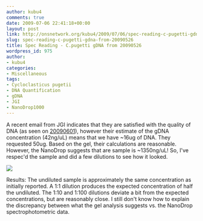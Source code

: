 ```yaml
---
author: kubu4
comments: true
date: 2009-07-06 22:41:18+00:00
layout: post
link: http://onsnetwork.org/kubu4/2009/07/06/spec-reading-c-pugetti-gdna-from-20090526/
slug: spec-reading-c-pugetti-gdna-from-20090526
title: Spec Reading - C.pugetti gDNA from 20090526
wordpress_id: 975
author:
- kubu4
categories:
- Miscellaneous
tags:
- Cycloclasticus pugetii
- DNA Quantification
- gDNA
- JGI
- NanoDrop1000
---
```


A recent email from JGI indicates that they are satisfied with the quality of DNA (as seen on [20090601](/Sam%27s+Working+Notebook+Jun-Aug+2009#sjw20090601)), however their estimate of the gDNA concentration (42ng/uL) means that we have ~16ug of DNA. They requested 50ug. Based on the gel, their calculations are reasonable. However, the NanoDrop suggests that are sample is ~1350ng/uL! So, I've respec'd the sample and did a few dilutions to see how it looked.

![](http://eagle.fish.washington.edu/Arabidopsis/20090706%20DNA%20SJW.jpg)

Results: The undiluted sample is approximately the same concentration as initially reported. A 1:1 dilution produces the expected concentration of half the undiluted. The 1:10 and 1:100 dilutions deviate a bit from the expected concentrations, but are reasonably close. I still don't know how to explain the discrepancy between what the gel analysis suggests vs. the NanoDrop spectrophotometric data.

